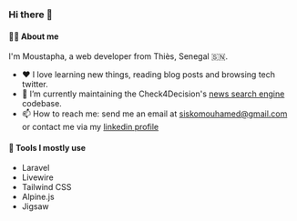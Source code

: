 ### Hi there 👋

#### 👨‍💻 About me

I'm Moustapha, a web developer from Thiès, Senegal 🇸🇳.

- ❤️ I love learning new things, reading blog posts and browsing tech twitter.
- 🔭 I’m currently maintaining the Check4Decision's [news search engine](https://check4decision.uvs.sn/search/) codebase.
- 📫 How to reach me: send me an email at siskomouhamed@gmail.com or contact me via my [linkedin profile](https://www.linkedin.com/in/sissokho) 

#### 🔧 Tools I mostly use

- Laravel
- Livewire
- Tailwind CSS
- Alpine.js
- Jigsaw
